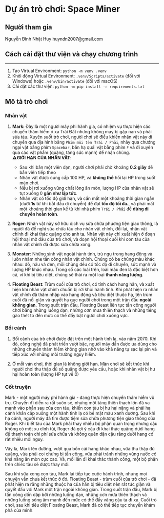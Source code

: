 # Dự án trò chơi: Space Miner

## Người tham gia
Nguyễn Đình Nhật Huy [huyndn2007@gmail.com](mailto:huyndn2007@gmail.com)

## Cách cài đặt thư viện và chạy chương trình
****
1. Tạo Virtual Environment: `python -m venv .venv`
2. Khởi động Virtual Environment: `.venv/Scripts/activate` (đối với Windows) hoặc `.venv/bin/activate` (đối với macOS)
3. Cài đặt các thư viện: `python -m pip install -r requirements.txt`

## Mô tả trò chơi
### Nhân vật
1. **Mark**: Đây là một người máy phi hành gia, có nhiệm vụ thực hiện các chuyến thám hiểm ở xa Trái Đất nhưng không may bị gặp nạn và phải sửa tàu. Xuyên suốt trò chơi, người chơi sẽ điều khiển nhân vật này di chuyển qua địa hình bằng `Phím mũi tên Trái / Phải`, nhảy qua chướng ngại vật bằng phím `Spacebar`, bắn hạ quái vật bằng phím `F` và đi xuyên qua các vật phẩm (quặng, tăng sức mạnh) để nhận chúng.<br>
⚠️**GIỚI HẠN CỦA NHÂN VẬT**:<br>
    * Sau khi bắn một viên đạn, người chơi phải chờ khoảng **0.2 giây** để bắn viên tiếp theo
    * Nhân vật được cung cấp 100 HP, và **không thể** hồi lại HP trong suốt màn chơi.
    * Nếu bị rơi xuống vũng chất lỏng ăn mòn, lượng HP của nhân vật sẽ tụt xuống 0 **gần như lập tức**.
    * Nhân vật có tốc độ giới hạn, và cần mất một khoảng thời gian ngắn (dưới **1s** từ khi bắt đầu di chuyển) để đạt **tốc độ tối đa.**, và phải mất một khoảng thời gian kể từ khi nhả phím `Trái / Phải` để **dừng di chuyển hoàn toàn**.

2. **Roger**: Nhân vật này sở hữu dịch vụ sửa chữa phương tiện giao thông, là người đã đề nghị sửa chữa tàu cho nhân vật chính, đổi lại, nhân vật chính đi khai thác quặng cho anh ta. Nhân vật này chỉ xuất hiện ở đoạn hội thoại mở đầu của trò chơi, và đoạn hội thoại cuối khi con tàu của nhân vật chính đã được sửa chữa xong.
3. **Monster**: Những sinh vật ngoài hành tinh, trú ngụ trong hang động và luôn nhăm nhe tấn công nhân vật chính. Chúng có ba chủng màu khác nhau: đỏ, nâu và đen, mỗi chủng đều có tốc độ di chuyển, sức mạnh và lượng HP khác nhau. Trong số các loài trên, loài màu đen là đặc biệt hơn cả, vì khi bị tiêu diệt, chúng sẽ thải ra một loại **thanh năng lượng**.
4. **Floating Beast**: Trùm cuối của trò chơi, có tính cách hung hãn, và xuất hiện khi nhân vật chính chuẩn bị rời khỏi hành tinh. Khi phát hiện ra nhân vật chính đã thâm nhập vào hang động và tiêu diệt thuộc hạ, tên trùm cuối đã nổi giận và quyết hạ gục người chơi trong một trận đấu **ngoài không gian**. Trong suốt trận đấu, Floating Beast liên tục tấn công người chơi bằng những luồng đạn, những cơn mưa thiên thạch và những tiếng gào thét to đến mức có thể đẩy bật người chơi xuống vực.
### Bối cảnh
1. Bối cảnh của trò chơi được đặt trên một hành tinh lạ, vào năm 2070. Khi đó, công nghệ đã phát triển vượt bậc, người máy dần được ưa dùng cho những chuyến thám hiểm không gian nhờ vào khả năng tự sạc lại pin và tiếp xúc với những môi trường nguy hiểm.<br>

2. Ở mỗi ván chơi, thời gian là không giới hạn. Màn chơi sẽ kết thúc khi người chơi thu thập đủ số quặng được yêu cầu, hoặc khi nhân vật bị hư hại hoàn toàn (lượng HP tụt về 0)

### Cốt truyện
Mark - một người máy phi hành gia -  đang thực hiện chuyến thám hiểm vũ trụ. Chuyến đi diễn ra rất suôn sẻ, nhưng một tảng thiên thạch lớn đã va mạnh vào phần sau của con tàu, khiến con tàu bị hư hại nặng và phải hạ cánh khẩn cấp xuống một hành tinh lạ có bề mặt màu xanh dương. Sau khi hạ cánh, người máy đã tìm được tiệm sửa chữa phương tiện giao thông của Roger. Khi biết tàu của Mark phải thay nhiều bộ phận quan trọng nhưng cậu không có một xu dính túi, Roger đã gợi ý cậu đi khai thác quặng dưới hang để thanh toán chi phí sửa chữa và không quên dặn cậu rằng dưới hang có rất nhiều mối nguy.<br>

Vậy là, Mark lên đường, vượt qua bốn cái hang khác nhau, vừa thu thập đủ quặng, vừa phải coi chừng bị tấn công, vừa phải tránh những vũng nước có khả năng ăn mòn cực cao. Và, mỗi lần đi khai thác thành công, một bộ phận trên chiếc tàu sẽ được thay mới.<br>

Sau khi sửa xong con tàu, Mark lại tiếp tục cuộc hành trình, nhưng mọi chuyện vẫn chưa kết thúc ở đó. Floating Beast - trùm cuối của trò chơi - đã phát hiện ra rằng những thuộc hạ của hắn bị tiêu diệt nên rất tức giận và quyết đấu với Mark một trận ngoài không gian. Trong suốt trận đấu, Mark bị tấn công dồn dập bởi những luồng đạn, những cơn mưa thiên thạch và những luồng sóng âm mạnh đến mức có thể đẩy văng cậu ta đi xa.
Cuối trò chơi, sau khi tiêu diệt Floating Beast, Mark đã có thể tiếp tục chuyến khám phá của mình.